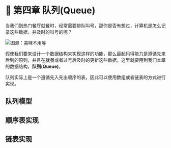 # :blue_book: 第四章 队列(Queue)

当我们到热门餐厅就餐时，经常需要排队叫号，那你是否有想过，计算机是怎么记录这些数据，并及时的叫号的呢？

![图源：美味不用等](https://cdn.jsdelivr.net/gh/waynehfut/img@img/img/202309081007476.png)

假使我们要来设计一个数据结构来实现这样的功能，那么最起码得能力是遵循先来后到的原则，并且在就餐或者过号后及时的更新这些数据，这里就要用到我们本章的数据结构，**队列(Queue)**。

队列实际上是一个遵循先入先出顺序的表，因此可以使用数组或者链表的方式进行实现。

## 队列模型

## 顺序表实现

## 链表实现
